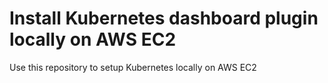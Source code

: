 # Install Kubernetes dashboard plugin locally on AWS EC2
Use this repository to setup Kubernetes locally on AWS EC2
